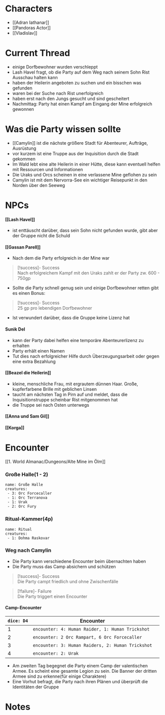 # Characters
- [[Adran Iathanar]]
- [[Pandoras Actor]]
- [[Vladislav]]

# Current Thread
- einige Dorfbewohner wurden verschleppt
- Lash Havel fragt, ob die Party auf dem Weg nach seinem Sohn Rist Ausschau halten kann
- haben der Heilerin angeboten zu suchen und ein bisschen was gefunden
- waren bei der Suche nach Rist unerfolgreich
- haben erst nach den Jungs gesucht und sind gescheitert
- Nachmittag: Party hat einen Kampf am Eingang der Mine erfolgreich gewonnen

# Was die Party wissen sollte
- [[Camylin]] ist die nächste größere Stadt für Abenteurer, Aufträge, Ausrüstung 
- vor kurzem ist eine Truppe aus der Inquisition durch die Stadt gekommen
- Im Wald lebt eine alte Heilerin in einer Hütte, diese kann eventuell helfen mit Ressourcen und Informationen
- Die Uraks und Orcs scheinen in eine verlassene Mine geflohen zu sein 
- Camylin ist mit dem Nervorra-See ein wichtiger Reisepunkt in den Norden über den Seeweg


# NPCs
#### [[Lash Havel]]
- ist enttäuscht darüber, dass sein Sohn nicht gefunden wurde, gibt aber der Gruppe nicht die Schuld

#### [[Gassan Parell]]
- Nach dem die Party erfolgreich in der Mine war
> [!success]- Success  
> Nach erfolgreichem Kampf mit den Uraks zahlt er der Party zw. 600 - 750gp
- Sollte die Party schnell genug sein und einige Dorfbewohner retten gibt es einen Bonus:
> [!success]- Success  
> 25 gp pro lebendigen Dorfbewohner
- Ist verwundert darüber, dass die Gruppe keine Lizenz hat
#### Sunik Del
- kann der Party dabei helfen eine temporäre Abenteurerlizenz zu erhalten
- Party erhält einen Namen
- Tut dies nach erfolgreicher Hilfe durch Überzeugungsarbeit oder gegen eine extra Bezahlung

#### [[Beazel die Heilerin]]
- kleine, menschliche Frau, mit ergrautem dünnen Haar. Große, kupferfarbene Brille mit geblichen Linsen
- taucht am nächsten Tag in Pirn auf und meldet, dass die Inquisitionstruppe scheinbar Rist mitgenommen hat
- die Truppe sei nach Osten unterwegs

#### [[Anna und Sam Gil]]

#### [[Korga]]



# Encounter

[[1. World Almanac/Dungeons/Alte Mine im Ölm]]

### Große Halle(1 - 2)
```encounter-table
name: Große Halle
creatures:
 - 3: Orc Forcecaller
 - 1: Orc Terranova
 - 1: Urak
 - 2: Orc Fury
``` 

### Ritual-Kammer(4p)
```encounter
name: Ritual
creatures:
 - 1: Dohma Raskovar
```







### Weg nach Camylin

- Die Party kann verschiedene Encounter beim übernachten haben
- Die Party muss das Camp absichern und schützen
> [!success]- Success  
> Die Party campt friedlich und ohne Zwischenfälle

 > [!failure]- Failure  
Die Party triggert einen Encounter

#### Camp-Encounter
| **`dice: D4`** | **Encounter**                                     |     |
| -------------- | ------------------------------------------------- | --- |
| 1              | `encounter: 4: Human Raider, 1: Human Trickshot`  |     |
| 2              | `encounter: 2 Orc Rampart, 6 Orc Forcecaller`     |     |
| 3              | `encounter: 3: Human Raiders, 2: Human Trickshot` |     |
| 4              | `encounter: 2: Urak`                              |     |



- Am zweiten Tag begegnet die Party einem Camp der valentischen Armee. Es scheint eine gesamte Legion zu sein. Die Banner der dritten Armee sind zu erkenne(für einige Charaktere) 
- Eine Vorhut befragt, die Party nach ihren Plänen und überprüft die Identitäten der Gruppe

# Notes
